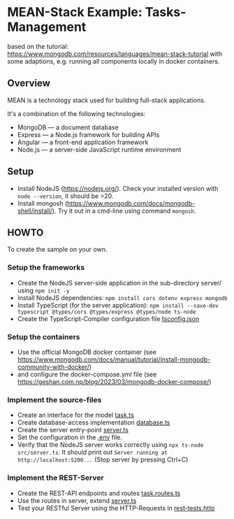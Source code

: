 # MEAN-Stack Example: Tasks-Management

based on the tutorial: https://www.mongodb.com/resources/languages/mean-stack-tutorial
with some adaptions, e.g. running all components locally in docker containers.

## Overview

MEAN is a technology stack used for building full-stack applications. 

It's a combination of the following technologies:
- MongoDB — a document database
- Express — a Node.js framework for building APIs
- Angular — a front-end application framework
- Node.js — a server-side JavaScript runtime environment

## Setup

* Install NodeJS (https://nodejs.org/). Check your installed version with ```node --version```, it should be >20.
* Install mongosh (https://www.mongodb.com/docs/mongodb-shell/install/). Try it out in a cmd-line using command ```mongosh```.

## HOWTO 
To create the sample on your own.

### Setup the frameworks
* Create the NodeJS server-side application in the sub-directory server/ using ```npm init -y```
* Install NodeJS dependencies: ```npm install cors dotenv express mongodb```
* Install TypeScript (for the server application): ```npm install --save-dev typescript @types/cors @types/express @types/node ts-node```
* Create the TypeScript-Compiler configuration file [tsconfig.json](./server/tsconfig.json)

### Setup the containers

* Use the official MongoDB docker container (see https://www.mongodb.com/docs/manual/tutorial/install-mongodb-community-with-docker/)
* and configure the docker-compose.yml file (see https://geshan.com.np/blog/2023/03/mongodb-docker-compose/)

### Implement the source-files
* Create an interface for the model [task.ts](./server/src/task.ts)
* Create database-access implementation [database.ts](server/src/database.ts)
* Create the server entry-point [server.ts](server/src/server.ts)
* Set the configuration in the [.env](server/.env) file.
* Verify that the NodeJS server works correctly using ```npx ts-node src/server.ts```. 
  It should print out ```Server running at http://localhost:5200...``` (Stop server by pressing Ctrl+C)

### Implement the REST-Server
* Create the REST-API endpoints and routes [task.routes.ts](server/src/task.routes.ts)
* Use the routes in server, extend [server.ts](server/src/server.ts)
* Test your RESTful Server using the HTTP-Requests in [rest-tests.http](server/rest-tests.http)

